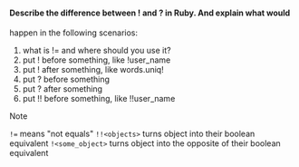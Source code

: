 #### Describe the difference between ! and ? in Ruby. And explain what would  
happen in the following scenarios:

1. what is != and where should you use it?
2. put ! before something, like !user_name
3. put ! after something, like words.uniq!
4. put ? before something
5. put ? after something
6. put !! before something, like !!user_name

>[!note]
> `!=` means "not equals"
> `!!<objects>` turns object into their boolean equivalent
> `!<some_object>` turns object into the opposite of their boolean equivalent

